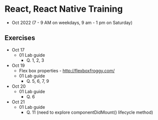 # React, React Native Training
- Oct 2022 (7 - 9 AM on weekdays, 9 am - 1 pm on Saturday)

## Exercises
- Oct 17
    - 01 Lab guide
        - Q. 1, 2, 3
- Oct 19
    - Flex box properties - http://flexboxfroggy.com/
    - 01 Lab guide
        - Q. 5, 6, 7, 9
- Oct 20
    - 01 Lab guide
        - Q. 6
- Oct 21
    - 01 Lab guide
        - Q. 11 (need to explore componentDidMount() lifecycle method)